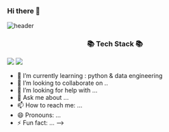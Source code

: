 ### Hi there 👋
![header](https://capsule-render.vercel.app/api?type=waving&color=d6a&height=300&section=header&text=capsule%20render&fontSize=90)

<h3 align="center">📚 Tech Stack 📚</h3>
<p align="center">

<img src="https://img.shields.io/badge/Python-3766AB?style=flat-square&logo=Python&logoColor=white"/></a>
<img src="https://img.shields.io/badge/Mysql-E6B91E?style=flat-square&logo=MySql&logoColor=white"/></a>
- 🌱 I’m currently learning : python & data engineering
- 👯 I’m looking to collaborate on ..
- 🤔 I’m looking for help with ...
- 💬 Ask me about ...
- 📫 How to reach me: ...
- 😄 Pronouns: ...
- ⚡ Fun fact: ...
-->
